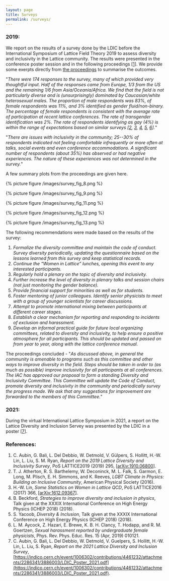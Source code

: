 ```yaml
---
layout: page
title: Surveys
permalink: /surveys/
---
```

### 2019:

We report on the results of a survey done by the LDIC before the International
Symposium of Lattice Field Theory 2019 to assess diversity and inclusivity in
the Lattice community. The results were presented in the conference poster session and in the following proceedings [[1](#references)]. We provide some exerpts directly from [the proceedings](https://arxiv.org/abs/1910.06800v1) to summarise the outcomes.

"*There were 174 responses to the survey, many of which provided very thoughtful
input. Half of the responses came from Europe, 1/3 from the US and the remaining
1/6 from Asia/Oceania/Africa. We find that the field is not particularly diverse
and is (unsurprisingly) dominated by Caucasian/white heterosexual males. The
proportion of male respondents was 83%, of female respondents was 11%, and 3%
identified as gender fluid/non-binary. The percentage of female respondents
is consistent with the average rate of participation at recent lattice conferences.
The rate of transgender identification was 2%. The rate of respondents identifying
as gay (4%) is within the range of expectations based on similar surveys
[[2](#references), [3](#references), [4](#references), [5](#references), [6](#references)].*"

"*There are issues with inclusivity in the community; 25--30% of respondents
indicated not feeling comfortable infrequently or more often at talks, social
events and even conference accommodations. A significant number of respondents
(about 35%) has observed or had negative experiences. The nature of these
experiences was not determined in the survey.*"

A few summary plots from the proceedings are given here.

{% picture figure /images/survey_fig_8.png %}

{% picture figure /images/survey_fig_9.png %}

{% picture figure /images/survey_fig_11.png %}

{% picture figure /images/survey_fig_12.png %}

{% picture figure /images/survey_fig_13.png %}

The following recommendations were made based on the results of the survey:
  1. *Formalize the diversity committee and maintain the code of conduct. Survey diversity periodically, updating the questionnaire based on the lessons learned from this survey and keep statistical records.*
  2. *Continue the “Women in Lattice” lunches, opening this event to any interested participants.*
  3. *Regularly hold a plenary on the topic of diversity and inclusivity.*
  4. *Further increase the level of diversity in plenary talks and session chairs (not just monitoring the gender balance).*
  5. *Provide financial support for minorities as well as for students.*
  6. *Foster mentoring of junior colleagues. Identify senior physicists to meet with a group of younger scientists for career discussions.*
  7. *Attempt to promote international mixing between participants at different career stages.*
  8. *Establish a clear mechanism for reporting and responding to incidents of exclusion and harassment.*
  9. *Develop an informal practical guide for future local organizing committees, related to diversity and inclusivity, to help ensure a positive atmosphere for all participants. This should be updated and passed on from year to year, along with the lattice conference manual.*

The proceedings concluded - "*As discussed above, in general the community is amenable to programs such as
this committee and other ways to improve diversity in the field. Steps should be taken in order to
(as much as possible) improve inclusivity for all participants at all conferences.
The IAC has approved our proposal to form a standing Diversity and Inclusivity Committee. This Committee
will update the Code of Conduct, promote diversity and inclusivity in the community and periodically
survey the progress made. We ask that any suggestions for improvement are forwarded to the members of this Committee.*"



### 2021:

During the virtual International Lattice Symposium in 2021, a report on the Lattice Diversity and Inclusion Servey was presented by the LDIC in a poster [[7](#references)].

### References:
 1. C. Aubin, G. Bali, L. Del Debbio, W. Detmold, V. Gülpers, S. Hollitt, H.-W. Lin, L. Liu,
    S. M. Ryan, *Report on the 2019 Lattice Diversity and Inclusivity Survey*, PoS LATTICE2019
    (2019) 295, [[arXiv:1910.06800](https://arxiv.org/abs/1910.06800v1)].
 2. T. J. Atherton, R. S. Barthelemy, W. Deconinck, M. L. Falk, S. Garmon, E. Long, M. Plisch,
    E. H. Simmons, and K. Reeves, *LGBT Climate in Physics: Building an Inclusive Community*, American Physical Society (2016).
 3. H.-W. Lin, *Some Statistics on Women in Lattice QCD*, PoS LATTICE2016 (2017) 366, [[arXiv:1612.09367](https://arxiv.org/abs/1612.09367)].
 4. B. Beckford, *Strategies to improve diversity and inclusion in physics*, Talk given at the XXXIX International Conference on High Energy Physics (ICHEP 2018) (2018).
 5. S. Yacoob, *Diversity & Inclusion*, Talk given at the XXXIX International Conference on High Energy Physics (ICHEP 2018) (2018).
 6. L. M. Aycock, Z. Hazari, E. Brewe, K. B. H. Clancy, T. Hodapp, and R. M. Goertzen, *Sexual harassment reported by undergraduate female physicists*, Phys. Rev. Phys. Educ. Res. 15 (Apr, 2019) 010121.
 7. C. Aubin, G. Bali, L. Del Debbio, W. Detmold, V. Guelpers, S. Hollitt, H.-W. Lin, L. Liu, S. Ryan, *Report on the 2021 Lattice Diversity and Inclusion Survey*, [https://indico.cern.ch/event/1006302/contributions/4461232/attachments/2286341/3886003/LDIC_Poster_2021.pdf](https://indico.cern.ch/event/1006302/contributions/4461232/attachments/2286341/3886003/LDIC_Poster_2021.pdf).
